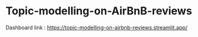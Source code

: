 # Topic-modelling-on-AirBnB-reviews

Dashboard link : https://topic-modelling-on-airbnb-reviews.streamlit.app/
